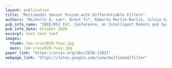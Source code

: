 ```yaml
---
layout: publication
title: "Multimodal Sensor Fusion with Differentiable Filters"
authors: "Michelle A. Lee*, Brent Yi*, Roberto Martín-Martín, Silvio Savarese, Jeannette Bohg"
pub_info_name: "IEEE/RSJ Int. Conference. on Intelligent Robots and Systems (IROS)"
pub_info_date: October 2020
excerpt: text text text
images:
  thumb: lee-iros2020-fuse.jpg
  main: lee-iros2020-fuse.jpg
paper_link: "https://arxiv.org/abs/2010.13021"
webpage_link: "https://sites.google.com/view/multimodalfilter"
---
```

